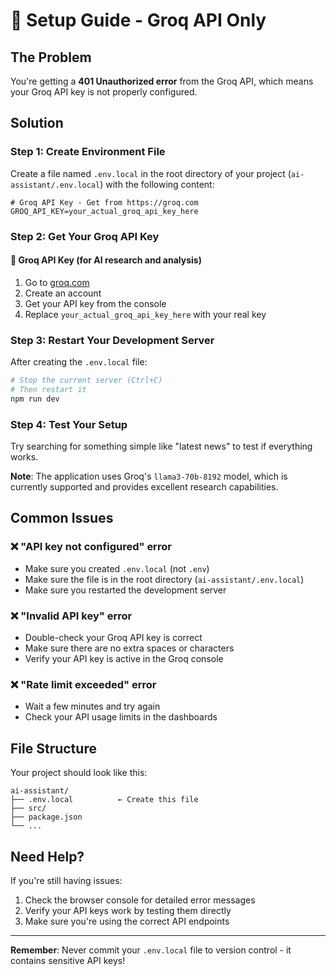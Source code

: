 # 🔧 Setup Guide - Groq API Only

## The Problem
You're getting a **401 Unauthorized error** from the Groq API, which means your Groq API key is not properly configured.

## Solution

### Step 1: Create Environment File
Create a file named `.env.local` in the root directory of your project (`ai-assistant/.env.local`) with the following content:

```env
# Groq API Key - Get from https://groq.com  
GROQ_API_KEY=your_actual_groq_api_key_here
```

### Step 2: Get Your Groq API Key

#### 🤖 Groq API Key (for AI research and analysis)
1. Go to [groq.com](https://groq.com)
2. Create an account
3. Get your API key from the console
4. Replace `your_actual_groq_api_key_here` with your real key

### Step 3: Restart Your Development Server
After creating the `.env.local` file:

```bash
# Stop the current server (Ctrl+C)
# Then restart it
npm run dev
```

### Step 4: Test Your Setup
Try searching for something simple like "latest news" to test if everything works.

**Note**: The application uses Groq's `llama3-70b-8192` model, which is currently supported and provides excellent research capabilities.

## Common Issues

### ❌ "API key not configured" error
- Make sure you created `.env.local` (not `.env`)
- Make sure the file is in the root directory (`ai-assistant/.env.local`)
- Make sure you restarted the development server

### ❌ "Invalid API key" error
- Double-check your Groq API key is correct
- Make sure there are no extra spaces or characters
- Verify your API key is active in the Groq console

### ❌ "Rate limit exceeded" error
- Wait a few minutes and try again
- Check your API usage limits in the dashboards

## File Structure
Your project should look like this:
```
ai-assistant/
├── .env.local          ← Create this file
├── src/
├── package.json
└── ...
```

## Need Help?
If you're still having issues:
1. Check the browser console for detailed error messages
2. Verify your API keys work by testing them directly
3. Make sure you're using the correct API endpoints

---
**Remember**: Never commit your `.env.local` file to version control - it contains sensitive API keys!
